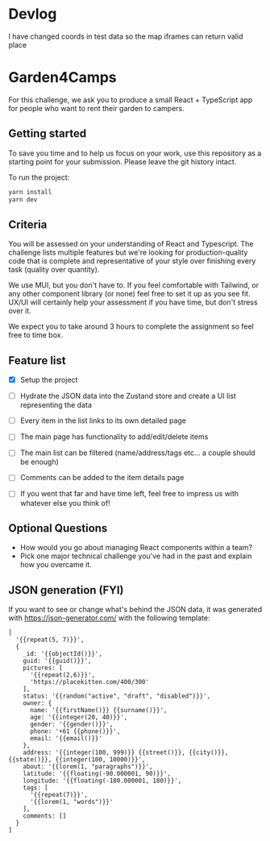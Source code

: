 # Devlog

I have changed coords in test data so the map iframes can return valid place

# Garden4Camps

For this challenge, we ask you to produce a small React + TypeScript app for people who want to rent their garden to campers.

## Getting started

To save you time and to help us focus on your work, use this repository as a starting point for your submission. Please leave the git history intact.

To run the project:

```bash
yarn install
yarn dev
```

## Criteria

You will be assessed on your understanding of React and Typescript. The challenge lists multiple features but we're looking for production-quality code that is complete and representative of your style over finishing every task (quality over quantity).

We use MUI, but you don't have to. If you feel comfortable with Tailwind, or any other component library (or none) feel free to set it up as you see fit. UX/UI will certainly help your assessment if you have time, but don't stress over it.

We expect you to take around 3 hours to complete the assignment so feel free to time box.

## Feature list

- [x] Setup the project

- [ ] Hydrate the JSON data into the Zustand store and create a UI list representing the data

- [ ] Every item in the list links to its own detailed page

- [ ] The main page has functionality to add/edit/delete items

- [ ] The main list can be filtered (name/address/tags etc... a couple should be enough)

- [ ] Comments can be added to the item details page

- [ ] If you went that far and have time left, feel free to impress us with whatever else you think of!

## Optional Questions

- How would you go about managing React components within a team?
- Pick one major technical challenge you've had in the past and explain how you overcame it.

## JSON generation (FYI)

If you want to see or change what's behind the JSON data, it was generated with https://json-generator.com/ with the following template:

```
[
  '{{repeat(5, 7)}}',
  {
    _id: '{{objectId()}}',
    guid: '{{guid()}}',
    pictures: [
      '{{repeat(2,6)}}',
      'https://placekitten.com/400/300'
    ],
    status: '{{random("active", "draft", "disabled")}}',
    owner: {
      name: '{{firstName()}} {{surname()}}',
      age: '{{integer(20, 40)}}',
      gender: '{{gender()}}',
      phone: '+61 {{phone()}}',
      email: '{{email()}}'
    },
    address: '{{integer(100, 999)}} {{street()}}, {{city()}}, {{state()}}, {{integer(100, 10000)}}',
    about: '{{lorem(1, "paragraphs")}}',
    latitude: '{{floating(-90.000001, 90)}}',
    longitude: '{{floating(-180.000001, 180)}}',
    tags: [
      '{{repeat(7)}}',
      '{{lorem(1, "words")}}'
    ],
    comments: []
  }
]
```

